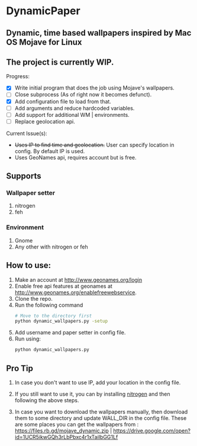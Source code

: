 # DynamicPaper

## Dynamic, time based wallpapers inspired by Mac OS Mojave for Linux

## The project is currently WIP.

Progress:

- [x] Write initial program that does the job using Mojave's wallpapers.
- [ ] Close subprocess (As of right now it becomes defunct).
- [x] Add configuration file to load from that.
- [ ] Add arguments and reduce hardcoded variables.
- [ ] Add support for additional WM | environments.
- [ ] Replace geolocation api.

Current Issue(s):
- ~~Uses IP to find time and geolocation.~~ User can specify location in config. By default IP is used.
- Uses GeoNames api, requires account but is free.

## Supports

### Wallpaper setter

1. nitrogen
2. feh

### Environment

1. Gnome
2. Any other with nitrogen or feh

## How to use:

1. Make an account at http://www.geonames.org/login  
2. Enable free api features at geonames at http://www.geonames.org/enablefreewebservice.
3. Clone the repo.
4. Run the following command
    ```sh
    # Move to the directory first
    python dynamic_wallpapers.py -setup
    ```
5. Add username and paper setter in config file.
6. Run using:  
    ```sh
    python dynamic_wallpapers.py
    ```
## Pro Tip

1. In case you don't want to use IP, add your location in the config file.

2. If you still want to use it, you can by installing <a href="https://github.com/l3ib/nitrogen">nitrogen</a> and then following the above steps.

3. In case you want to download the wallpapers manually, then download them to some directory and update WALL_DIR in the config file.
These are some places you can get the wallpapers from : https://files.rb.gd/mojave_dynamic.zip | https://drive.google.com/open?id=1UCR5ikwGQh3rLbPbxc4r1xTaiIbGG1Lf